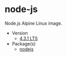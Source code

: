 # node-js

Node.js Alpine Linux image.

* Version
    * [4.3.1 LTS](https://nodejs.org/dist/latest-v4.x/docs/api/)
* Package(s)
    * [nodejs](https://pkgs.alpinelinux.org/package/main/x86_64/nodejs)
